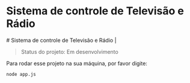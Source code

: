 <h1>Sistema de controle de Televisão e Rádio</h1>
# Sistema de controle de Televisão e Rádio |

> Status do projeto: Em desenvolvimento

Para rodar esse projeto na sua máquina, por favor digite:


```
node app.js
```


